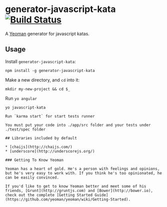 # generator-javascript-kata [![Build Status](https://secure.travis-ci.org/francho/generator-javascript-kata.png?branch=master)](https://travis-ci.org/francho/generator-javascript-kata)

A [Yeoman](http://yeoman.io) generator for javascript katas.

## Usage

Install `generator-javascript-kata`:
```
npm install -g generator-javascript-kata
```

Make a new directory, and `cd` into it:
```
mkdir my-new-project && cd $_
```

Run `yo angular`
```
yo javascript-kata 

Run `karma start` for start tests runner

You must put your code into ./app/src folder and your tests under ./test/spec folder

## Libraries included by default

* [chaijs](http://chaijs.com/)
* [underscore](http://underscorejs.org/)

### Getting To Know Yeoman

Yeoman has a heart of gold. He's a person with feelings and opinions, but he's very easy to work with. If you think he's too opinionated, he can be easily convinced.

If you'd like to get to know Yeoman better and meet some of his friends, [Grunt](http://gruntjs.com) and [Bower](http://bower.io), check out the complete [Getting Started Guide](https://github.com/yeoman/yeoman/wiki/Getting-Started).

